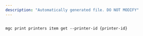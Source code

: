 ```yaml
---
description: "Automatically generated file. DO NOT MODIFY"
---
```


```cli

mgc print printers item get --printer-id {printer-id}

```